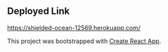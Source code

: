 ## Deployed Link

https://shielded-ocean-12569.herokuapp.com/

This project was bootstrapped with [Create React App](https://github.com/facebook/create-react-app).
